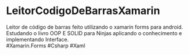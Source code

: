# LeitorCodigoDeBarrasXamarin</br>
Leitor de código de barras feito utilizando o xamarin forms para android.</br>
Estudando o livro OOP E SOLID para Ninjas aplicando o conhecimento e implementando Interface.</br> 
#Xamarin.Forms
#Csharp
#Xaml
